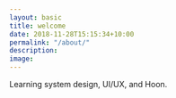 ```yaml
---
layout: basic
title: welcome
date: 2018-11-28T15:15:34+10:00
permalink: "/about/"
description: 
image: 
---
```


Learning system design, UI/UX, and Hoon.
